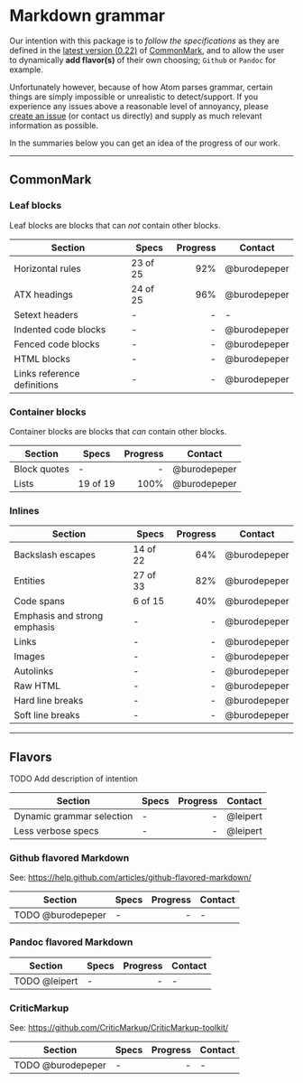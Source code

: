 # Markdown grammar

Our intention with this package is to _follow the specifications_ as they are defined in the [latest version (0.22)](http://spec.commonmark.org/0.22/) of [CommonMark](http://www.commonmark.org/), and to allow the user to dynamically **add flavor(s)** of their own choosing; `Github` or `Pandoc` for example.

Unfortunately however, because of how Atom parses grammar, certain things are simply impossible or unrealistic to detect/support. If you experience any issues above a reasonable level of annoyancy, please [create an issue](issues/new/) (or contact us directly) and supply as much relevant information as possible.

In the summaries below you can get an idea of the progress of our work.

---

## CommonMark

### Leaf blocks

Leaf blocks are blocks that can _not_ contain other blocks.

| Section | Specs | Progress | Contact |
| ------- | ----- | -------: | ------- |
| Horizontal rules | 23 of 25 | 92% | @burodepeper |
| ATX headings | 24 of 25 | 96% | @burodepeper |
| Setext headers | - | - | - |
| Indented code blocks | - | - | @burodepeper |
| Fenced code blocks | - | - | @burodepeper |
| HTML blocks | - | - | @burodepeper |
| Links reference definitions | - | - | @burodepeper |

### Container blocks

Container blocks are blocks that _can_ contain other blocks.

| Section | Specs | Progress | Contact |
| ------- | ----- | -------: | ------- |
| Block quotes | - | - | @burodepeper |
| Lists | 19 of 19 | 100% | @burodepeper |

### Inlines

| Section | Specs | Progress | Contact |
| ------- | ----- | -------: | ------- |
| Backslash escapes | 14 of 22 | 64% | @burodepeper |
| Entities | 27 of 33 | 82% | @burodepeper |
| Code spans | 6 of 15 | 40% | @burodepeper |
| Emphasis and strong emphasis | - | - | @burodepeper |
| Links | - | - | @burodepeper |
| Images | - | - | @burodepeper |
| Autolinks | - | - | @burodepeper |
| Raw HTML | - | - | @burodepeper |
| Hard line breaks | - | - | @burodepeper |
| Soft line breaks | - | - | @burodepeper |

---

## Flavors

TODO Add description of intention

| Section | Specs | Progress | Contact |
| ------- | ----- | -------: | ------- |
| Dynamic grammar selection | - | - | @leipert |
| Less verbose specs | - | - | @leipert |

### Github flavored Markdown

See: https://help.github.com/articles/github-flavored-markdown/

| Section | Specs | Progress | Contact |
| ------- | ----- | -------: | ------- |
| TODO @burodepeper | - | - | - |

### Pandoc flavored Markdown

| Section | Specs | Progress | Contact |
| ------- | ----- | -------: | ------- |
| TODO @leipert | - | - | - |

### CriticMarkup

See: https://github.com/CriticMarkup/CriticMarkup-toolkit/

| Section | Specs | Progress | Contact |
| ------- | ----- | -------: | ------- |
| TODO @burodepeper | - | - | - |
